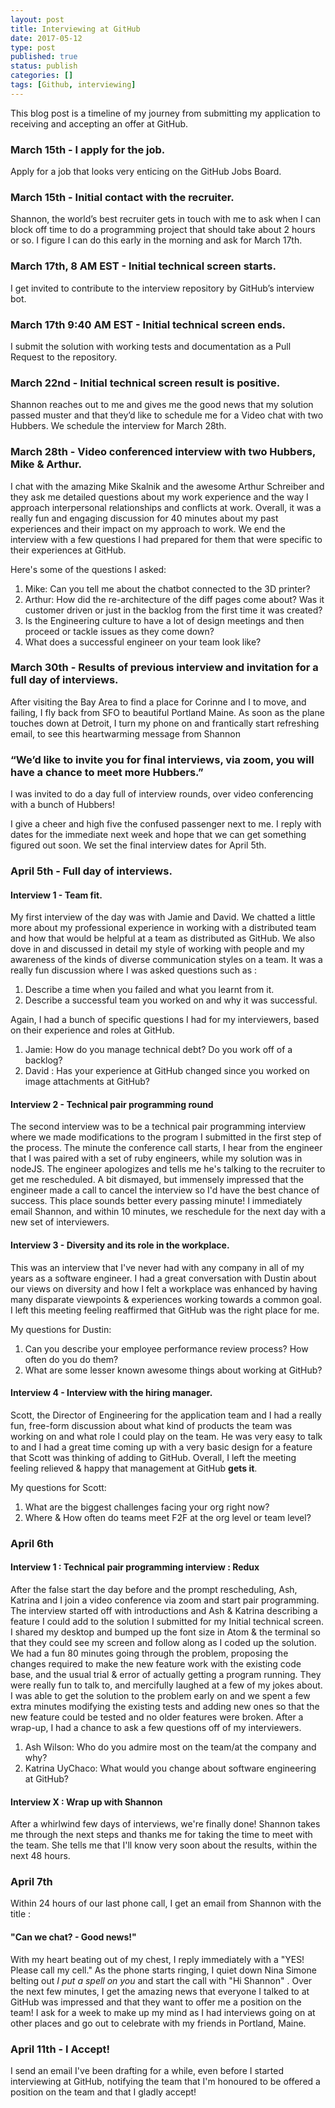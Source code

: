 ```yaml
---
layout: post
title: Interviewing at GitHub
date: 2017-05-12
type: post
published: true
status: publish
categories: []
tags: [Github, interviewing]
---
```

This blog post is a timeline of my journey from submitting my application to receiving and accepting an offer at GitHub.

### March 15th - I apply for the job.
 Apply for a job that looks very enticing on the GitHub Jobs Board.
### March 15th - Initial contact with the recruiter.
Shannon, the world’s best recruiter gets in touch with me to ask when I can block off time to do a programming project that should take about 2 hours or so.
I figure I can do this early in the morning and ask for March 17th.

### March 17th, 8 AM EST - Initial technical screen starts.
I get invited to contribute to the interview repository by GitHub’s interview bot.
### March 17th 9:40 AM EST - Initial technical screen ends.
I submit the solution with working tests and documentation as a Pull Request to the repository.

### March 22nd - Initial technical screen result is positive.
Shannon reaches out to me and gives me the good news that my solution passed muster and that they’d like to schedule me for a Video chat with two Hubbers. We schedule the interview for March 28th.

### March 28th - Video conferenced interview with two Hubbers, Mike & Arthur.
I chat with the amazing Mike Skalnik and the awesome Arthur Schreiber and they ask me detailed questions about my work experience and the way I approach interpersonal relationships and conflicts at work.
Overall, it was a really fun and engaging discussion for 40 minutes about my past experiences and their impact on my approach to work. We end the interview with a few questions I had prepared for them that were specific to their experiences at GitHub.

Here's some of the questions I asked:

1. Mike: Can you tell me about the chatbot connected to the 3D printer?
2. Arthur: How did the re-architecture of the diff pages come about? Was it customer driven or just in the backlog from the first time it was created?
3. Is the Engineering culture to have a lot of design meetings and then proceed or tackle issues as they come down?
4. What does a successful engineer on your team look like?

### March 30th - Results of previous interview and invitation for a full day of interviews.
After visiting the Bay Area to find a place for Corinne and I to move, and failing, I fly back from SFO to beautiful Portland Maine. As soon as the plane touches down at Detroit, I turn my phone on and frantically start refreshing email, to see this heartwarming message from Shannon

### “We’d like to invite you for final interviews, via zoom, you will have a chance to meet more Hubbers.”

I was invited to do a day full of interview rounds, over video conferencing with a bunch of Hubbers!

I give a cheer and high five the confused passenger next to me.
I reply with dates for the immediate next week and hope that we can get something figured out soon.
We set the final interview dates for April 5th.

### April 5th - Full day of interviews.
#### Interview 1 - Team fit.

My first interview of the day was with Jamie and David. We chatted a little more about my professional experience in working with a distributed team and how that would be helpful at a team as distributed as GitHub. We also dove in and discussed in detail my style of working with people and my awareness of the kinds of diverse communication styles on a team.
It was a really fun discussion where I was asked questions such as :
1. Describe a time when you failed and what you learnt from it.
2. Describe a successful team you worked on and why it was successful.

Again, I had a bunch of specific questions I had for my interviewers, based on their experience and roles at GitHub.

1. Jamie: How do you manage technical debt? Do you work off of a backlog?
2. David : Has your experience at GitHub changed since you worked on image attachments at GitHub?

#### Interview 2 - Technical pair programming round

The second interview was to be a technical pair programming interview where we made modifications
to the program I submitted in the first step of the process. The minute the conference call starts,
I hear from the engineer that I was paired with a set of ruby engineers, while my solution
was in nodeJS. The engineer apologizes and tells me he's talking to the recruiter to get me rescheduled.
A bit dismayed, but immensely impressed that the engineer made a call to cancel the interview so I'd
have the best chance of success. This place sounds better every passing minute!
I immediately email Shannon, and within 10 minutes, we reschedule for the next day with a new set of interviewers.

#### Interview 3 - Diversity and its role in the workplace.

This was an interview that I've never had with any company in all of my years as a software engineer.
I had a great conversation with Dustin about our views on diversity and how I felt a workplace
was enhanced by having many disparate viewpoints & experiences working towards a common goal.
I left this meeting feeling reaffirmed that GitHub was the right place for me.

My questions for Dustin:

1. Can you describe your employee performance review process? How often do you do them?
2. What are some lesser known awesome things about working at GitHub?

#### Interview 4 - Interview with the hiring manager.

Scott, the Director of Engineering for the application team and I had a really fun, free-form
discussion about what kind of products the team was working on and what role I could
play on the team. He was very easy to talk to and I had a great time coming up with
a very basic design for a feature that Scott was thinking of adding to GitHub.
Overall, I left the meeting feeling relieved & happy that management at GitHub **gets it**.

My questions for Scott:

1. What are the biggest challenges facing your org right now?
2. Where & How often do teams meet F2F at the org level or team level?

### April 6th
#### Interview 1 :  Technical pair programming interview : Redux

After the false start the day before and the prompt rescheduling, Ash, Katrina and I join a
video conference via zoom and start pair programming. The interview started off with introductions
and Ash & Katrina describing a feature I could add to the solution I submitted for my Initial
technical screen. I shared my desktop and bumped up the font size in Atom & the terminal
so that they could see my screen and follow along as I coded up the solution.
We had a fun 80 minutes going through the problem, proposing the changes required to make
the new feature work with the existing code base, and the usual trial & error
of actually getting a program running. They were really fun to talk to,
and mercifully laughed at a few of my jokes about. I was able to get the solution to the problem
early on and we spent a few extra minutes modifying the existing tests and adding new ones
so that the new feature could be tested and no older features were broken.
After a wrap-up, I had a chance to ask a few questions off of my interviewers.

1. Ash Wilson: Who do you admire most on the team/at the company and why?
2. Katrina UyChaco: What would you change about software engineering at GitHub?

#### Interview X : Wrap up with Shannon

After a whirlwind few days of interviews, we're finally done!
Shannon takes me through the next steps and thanks me for taking the time to meet with the team.
She tells me that I'll know very soon about the results, within the next 48 hours.
### April 7th

Within 24 hours of our last phone call, I get an email from Shannon with the title :
#### "Can we chat? - Good news!"

With my heart beating out of my chest, I reply immediately with a "YES! Please call my cell."
As the phone starts ringing, I quiet down Nina Simone belting out *I put a spell on you* and start the call with
"Hi Shannon" . Over the next few minutes, I get the amazing news that everyone I talked to at GitHub was impressed and that they want to offer me a position on the team! I ask for a week to make up my mind as I had interviews going on at other places
and go out to celebrate with my friends in Portland, Maine.

### April 11th  - I Accept!

I send an email I've been drafting for a while, even before I started interviewing at GitHub, notifying
the team that I'm honoured to be offered a position on the team and that I gladly accept!
